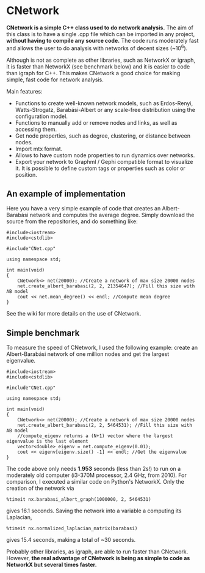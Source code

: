 # CNetwork


**CNetwork is a simple C++ class used to do network analysis.** The aim of this class is to have a single .cpp file which can be imported in any project, **without having to compile any source code.** The code runs moderately fast and allows the user to do analysis with networks of decent sizes (~10<sup>6</sup>). 

Although is not as complete as other libraries, such as NetworkX or igraph, it is faster than NetworkX (see benchmark below) and it is easier to code than igraph for C++. 
This makes CNetwork a good choice for making simple, fast code for network analysis.

Main features:

- Functions to create well-known network models, such as Erdos-Renyi, Watts-Strogatz, Barabási-Albert or any scale-free distribution using the configuration model.
- Functions to manually add or remove nodes and links, as well as accessing them. 
- Get node properties, such as degree, clustering, or distance between nodes.
-  Import mtx format.
- Allows to have custom node properties to run dynamics over networks. 
- Export your network to Graphml / Gephi compatible format to visualize it. It is possible to define custom tags or properties such as color or position.

## An example of implementation

Here you have a very simple example of code that creates an Albert-Barabási network and computes the average degree. Simply download the source from the repositories, and do something like:

    #include<iostream>
    #include<cstdlib>
    
    #include"CNet.cpp"
    
    using namespace std;
    
    int main(void)
    {
        CNetwork<> net(20000); //Create a network of max size 20000 nodes
        net.create_albert_barabasi(2, 2, 21354647); //Fill this size with AB model
        cout << net.mean_degree() << endl; //Compute mean degree
    }


See the wiki for more details on the use of CNetwork.

## Simple benchmark

To measure the speed of CNetwork, I used the following example: create an Albert-Barabási network of one million nodes and get the largest eigenvalue.

    #include<iostream>
    #include<cstdlib>
    
    #include"CNet.cpp"
    
    using namespace std;
    
    int main(void)
    {
        CNetwork<> net(20000); //Create a network of max size 20000 nodes
        net.create_albert_barabasi(2, 2, 5464531); //Fill this size with AB model
        //compute_eigenv returns a (N+1) vector where the largest eigenvalue is the last element
        vector<double> eigenv = net.compute_eigenv(0.01);
        cout << eigenv[eigenv.size() -1] << endl; //Get the eigenvalue
    }


The code above only needs **1.953** seconds (less than 2s!) to run on a moderately old computer (i3-370M processor, 2.4 GHz, from 2010). For comparison, I executed a similar code on Python's NetworkX. Only the creation of the network via

    %timeit nx.barabasi_albert_graph(1000000, 2, 5464531) 

gives 16.1 seconds. Saving the network into a variable a computing its Laplacian, 

    %timeit nx.normalized_laplacian_matrix(barabasi)

gives 15.4 seconds, making a total of ~30 seconds.  

Probably other libraries, as igraph, are able to run faster than CNetwork. However, **the real advantage of CNetwork is being as simple to code as NetworkX but several times faster.** 
